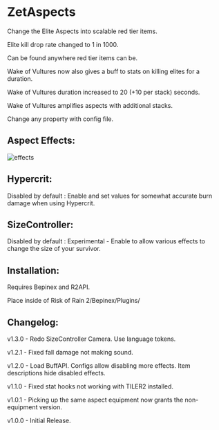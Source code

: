# ZetAspects

Change the Elite Aspects into scalable red tier items.

Elite kill drop rate changed to 1 in 1000.

Can be found anywhere red tier items can be.

Wake of Vultures now also gives a buff to stats on killing elites for a duration.

Wake of Vultures duration increased to 20 (+10 per stack) seconds.

Wake of Vultures amplifies aspects with additional stacks.

Change any property with config file.

## Aspect Effects:

![effects](https://i.imgur.com/5ADDy5n.png)

## Hypercrit:

Disabled by default : Enable and set values for somewhat accurate burn damage when using Hypercrit.

## SizeController:

Disabled by default : Experimental - Enable to allow various effects to change the size of your survivor.

## Installation:

Requires Bepinex and R2API.

Place inside of Risk of Rain 2/Bepinex/Plugins/

## Changelog:

v1.3.0 - Redo SizeController Camera. Use language tokens.

v1.2.1 - Fixed fall damage not making sound.

v1.2.0 - Load BuffAPI. Configs allow disabling more effects. Item descriptions hide disabled effects.

v1.1.0 - Fixed stat hooks not working with TILER2 installed.

v1.0.1 - Picking up the same aspect equipment now grants the non-equipment version.

v1.0.0 - Initial Release.
